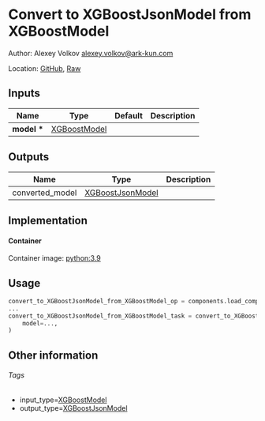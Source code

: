 <!-- BEGIN_GENERATED_CONTENT -->
# Convert to XGBoostJsonModel from XGBoostModel

Author: Alexey Volkov <alexey.volkov@ark-kun.com>

Location: [GitHub](https://github.com/Ark-kun/pipeline_components/blob/master/components/_converters/XGBoostJsonModel/from_XGBoostModel/component.yaml), [Raw](https://raw.githubusercontent.com/Ark-kun/pipeline_components/master/components/_converters/XGBoostJsonModel/from_XGBoostModel/component.yaml)

## Inputs

|Name|Type|Default|Description|
|-|-|-|-|
|**model** **\***|[XGBoostModel]|||

## Outputs

|Name|Type|Description|
|-|-|-|
|converted_model|[XGBoostJsonModel]||

## Implementation

#### Container

Container image: [python:3.9](https://hub.docker.com/r/_/python)

## Usage

```python
convert_to_XGBoostJsonModel_from_XGBoostModel_op = components.load_component_from_url("https://raw.githubusercontent.com/Ark-kun/pipeline_components/master/components/_converters/XGBoostJsonModel/from_XGBoostModel/component.yaml")
...
convert_to_XGBoostJsonModel_from_XGBoostModel_task = convert_to_XGBoostJsonModel_from_XGBoostModel_op(
    model=...,
)
```

## Other information

###### Tags

* input_type=[XGBoostModel]
* output_type=[XGBoostJsonModel]

[XGBoostJsonModel]: https://github.com/Ark-kun/pipeline_components/tree/master/types/XGBoostJsonModel
[XGBoostModel]: https://github.com/Ark-kun/pipeline_components/tree/master/types/XGBoostModel
<!-- END_GENERATED_CONTENT -->
